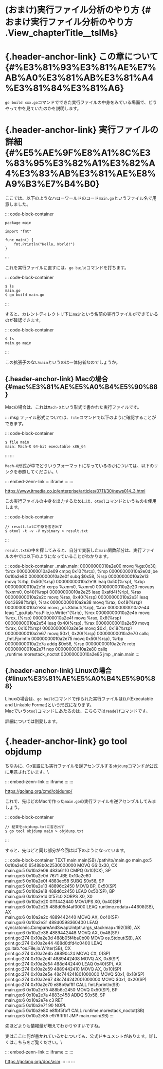 # (おまけ)実行ファイル分析のやり方 {#おまけ実行ファイル分析のやり方 .View_chapterTitle__tslMs}

# [](#%E3%81%93%E3%81%AE%E7%AB%A0%E3%81%AB%E3%81%A4%E3%81%84%E3%81%A6){.header-anchor-link} この章について {#%E3%81%93%E3%81%AE%E7%AB%A0%E3%81%AB%E3%81%A4%E3%81%84%E3%81%A6}

`go build xxx.go`コマンドでできた実行ファイルの中身をみている場面で、どうやって中を見ていたのかを説明します。

# [](#%E5%AE%9F%E8%A1%8C%E3%83%95%E3%82%A1%E3%82%A4%E3%83%AB%E3%81%AE%E8%A9%B3%E7%B4%B0){.header-anchor-link} 実行ファイルの詳細 {#%E5%AE%9F%E8%A1%8C%E3%83%95%E3%82%A1%E3%82%A4%E3%83%AB%E3%81%AE%E8%A9%B3%E7%B4%B0}

ここでは、以下のようなハローワールドのコード`main.go`というファイル名で用意しました。

::: code-block-container
``` language-go
package main

import "fmt"

func main() {
    fmt.Println("Hello, World!")
}
```
:::

これを実行ファイルに直すには、`go build`コマンドを打ちます。

::: code-block-container
``` language-bash
$ ls
main.go
$ go build main.go
```
:::

すると、カレントディレクトリ下に`main`という名前の実行ファイルができているのが確認できます。

::: code-block-container
``` language-bash
$ ls
main.go main
```
:::

この拡張子のない`main`というのは一体何者なのでしょうか。

## [](#mac%E3%81%AE%E5%A0%B4%E5%90%88){.header-anchor-link} Macの場合 {#mac%E3%81%AE%E5%A0%B4%E5%90%88}

Macの場合は、これは`Mach-O`という形式で書かれた実行ファイルです。

::: msg
ファイル形式については、`file`コマンドで以下のように確認することができます。

::: code-block-container
``` language-bash
$ file main
main: Mach-O 64-bit executable x86_64
```
:::
:::

`Mach-O`形式が中でどういうフォーマットになっているのかについては、以下のリンクを参照してください。\

::: embed-zenn-link
::: iframe
:::
:::

<https://www.itmedia.co.jp/enterprise/articles/0711/30/news014_3.html>

この実行ファイルの中身を出力するためには、`otool`コマンドというものを使用します。

::: code-block-container
``` language-bash
// result.txtに中身を書き出す
$ otool -t -v -V mybinary > result.txt
```
:::

`result.txt`の中を探してみると、自分で実装した`main`関数部分は、実行ファイルの中では以下のようになっていることがわかります。

::: code-block-container
    _main.main:
    00000000010a2e00    movq    %gs:0x30, %rcx
    00000000010a2e09    cmpq    0x10(%rcx), %rsp
    00000000010a2e0d    jbe 0x10a2e80
    00000000010a2e0f    subq    $0x58, %rsp
    00000000010a2e13    movq    %rbp, 0x50(%rsp)
    00000000010a2e18    leaq    0x50(%rsp), %rbp
    00000000010a2e1d    xorps   %xmm0, %xmm0
    00000000010a2e20    movups  %xmm0, 0x40(%rsp)
    00000000010a2e25    leaq    0xafd4(%rip), %rax
    00000000010a2e2c    movq    %rax, 0x40(%rsp)
    00000000010a2e31    leaq    0x43698(%rip), %rax
    00000000010a2e38    movq    %rax, 0x48(%rsp)
    00000000010a2e3d    movq    _os.Stdout(%rip), %rax
    00000000010a2e44    leaq    "_go.itab.*os.File,io.Writer"(%rip), %rcx
    00000000010a2e4b    movq    %rcx, (%rsp)
    00000000010a2e4f    movq    %rax, 0x8(%rsp)
    00000000010a2e54    leaq    0x40(%rsp), %rax
    00000000010a2e59    movq    %rax, 0x10(%rsp)
    00000000010a2e5e    movq    $0x1, 0x18(%rsp)
    00000000010a2e67    movq    $0x1, 0x20(%rsp)
    00000000010a2e70    callq   _fmt.Fprintln
    00000000010a2e75    movq    0x50(%rsp), %rbp
    00000000010a2e7a    addq    $0x58, %rsp
    00000000010a2e7e    retq
    00000000010a2e7f    nop
    00000000010a2e80    callq   _runtime.morestack_noctxt
    00000000010a2e85    jmp _main.main
:::

## [](#linux%E3%81%AE%E5%A0%B4%E5%90%88){.header-anchor-link} Linuxの場合 {#linux%E3%81%AE%E5%A0%B4%E5%90%88}

Linuxの場合は、`go build`コマンドで作られた実行ファイルは`ELF`(Executable
and Linkable Format)という形式になります。\
Macでいう`otool`コマンドにあたるのは、こちらでは`readelf`コマンドです。

詳細については割愛します。

# [](#go-tool-objdump){.header-anchor-link} go tool objdump

ちなみに、Go言語にも実行ファイルを逆アセンブルする`objdump`コマンドが公式に用意されています。\

::: embed-zenn-link
::: iframe
:::
:::

<https://golang.org/cmd/objdump/>

これで、先ほどのMacで作った`main.go`の実行ファイルを逆アセンブルしてみましょう。

::: code-block-container
``` language-bash
// 結果をobjdump.txtに書き出す
$ go tool objdump main > objdump.txt
```
:::

すると、先ほどと同じ部分が今回は以下のようになっています。

::: code-block-container
    TEXT main.main(SB) /path/to/main.go
      main.go:5     0x10a2e00       65488b0c2530000000  MOVQ GS:0x30, CX                            
      main.go:5     0x10a2e09       483b6110        CMPQ 0x10(CX), SP                           
      main.go:5     0x10a2e0d       7671            JBE 0x10a2e80                               
      main.go:5     0x10a2e0f       4883ec58        SUBQ $0x58, SP                              
      main.go:5     0x10a2e13       48896c2450      MOVQ BP, 0x50(SP)                           
      main.go:5     0x10a2e18       488d6c2450      LEAQ 0x50(SP), BP                           
      main.go:6     0x10a2e1d       0f57c0          XORPS X0, X0                                
      main.go:6     0x10a2e20       0f11442440      MOVUPS X0, 0x40(SP)                         
      main.go:6     0x10a2e25       488d05d4af0000      LEAQ runtime.rodata+44608(SB), AX                   
      main.go:6     0x10a2e2c       4889442440      MOVQ AX, 0x40(SP)                           
      main.go:6     0x10a2e31       488d0598360400      LEAQ sync/atomic.CompareAndSwapUintptr.args_stackmap+192(SB), AX    
      main.go:6     0x10a2e38       4889442448      MOVQ AX, 0x48(SP)                           
      print.go:274      0x10a2e3d       488b05f4ba0b00      MOVQ os.Stdout(SB), AX                          
      print.go:274      0x10a2e44       488d0dfd4c0400      LEAQ go.itab.*os.File,io.Writer(SB), CX                 
      print.go:274      0x10a2e4b       48890c24        MOVQ CX, 0(SP)                              
      print.go:274      0x10a2e4f       4889442408      MOVQ AX, 0x8(SP)                            
      print.go:274      0x10a2e54       488d442440      LEAQ 0x40(SP), AX                           
      print.go:274      0x10a2e59       4889442410      MOVQ AX, 0x10(SP)                           
      print.go:274      0x10a2e5e       48c744241801000000  MOVQ $0x1, 0x18(SP)                         
      print.go:274      0x10a2e67       48c744242001000000  MOVQ $0x1, 0x20(SP)                         
      print.go:274      0x10a2e70       e88b9affff      CALL fmt.Fprintln(SB)                           
      main.go:6     0x10a2e75       488b6c2450      MOVQ 0x50(SP), BP                           
      main.go:6     0x10a2e7a       4883c458        ADDQ $0x58, SP                              
      main.go:6     0x10a2e7e       c3          RET                                 
      main.go:5     0x10a2e7f       90          NOPL                                    
      main.go:5     0x10a2e80       e8fbf5fbff      CALL runtime.morestack_noctxt(SB)                   
      main.go:5     0x10a2e85       e976ffffff      JMP main.main(SB)
:::

先ほどよりも情報量が増えてわかりやすいですね。

実はここに何が書かれているかについても、公式ドキュメントがあります。詳しくはこちらをご覧ください。\

::: embed-zenn-link
::: iframe
:::
:::

<https://golang.org/doc/asm>
:::
:::
:::

